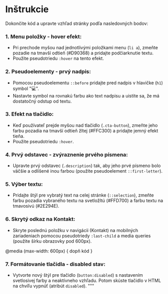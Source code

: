 
# Inštrukcie

Dokončite kód a upravte vzhľad stránky podľa nasledovných bodov:

### 1. Menu položky - hover efekt:

- Pri prechode myšou nad jednotlivými položkami menu (`li a`), zmeňte pozadie na tmavší odtieň (#D90368) a pridajte podčiarknutie textu.
- Použite pseudotriedu `:hover` na tento efekt.

### 2. Pseudoelementy - prvý nadpis:

- Pomocou pseudoelementu `::before` pridajte pred nadpis v hlavičke (`h1`) symbol "💻".
- Nastavte symbol na rovnakú farbu ako text nadpisu a uistite sa, že má dostatočný odstup od textu.

### 3. Efekt na tlačidlo:

- Keď používateľ prejde myšou nad tlačidlo (`.cta-button`), zmeňte jeho farbu pozadia na tmavší odtieň žltej (#FFC300) a pridajte jemný efekt tieňa.
- Použite pseudotriedu `:hover`.

### 4. Prvý odstavec - zvýraznenie prvého písmena:

- Upravte prvý odstavec (`.description`) tak, aby jeho prvé písmeno bolo väčšie a odlíšené inou farbou (použite pseudoelement `::first-letter`).

### 5. Výber textu:

- Pridajte štýl pre vybratý text na celej stránke (`::selection`), zmeňte farbu pozadia vybraného textu na svetložltú (#FFD700) a farbu textu na tmavosivú (#2E294E).

### 6. Skrytý odkaz na Kontakt:

- Skryte poslednú položku v navigácii (Kontakt) na mobilných zariadeniach pomocou pseudotriedy `:last-child` a media queries (použite šírku obrazovky pod 600px).

@media (max-width: 600px) {
    dopň kód
    }


### 7. Formátovanie tlačidla - disabled stav:

- Vytvorte nový štýl pre tlačidlo (`button:disabled`) s nastavením svetlosivej farby a neaktívneho vzhľadu. Potom skúste tlačidlo v HTML na chvíľu vypnúť (atribút `disabled`).
"""


